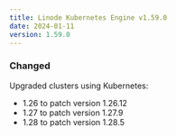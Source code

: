 ```yaml
---
title: Linode Kubernetes Engine v1.59.0
date: 2024-01-11
version: 1.59.0
---
```


### Changed

Upgraded clusters using Kubernetes:

- 1.26 to patch version 1.26.12
- 1.27 to patch version 1.27.9
- 1.28 to patch version 1.28.5